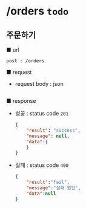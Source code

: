 # /orders `todo`

## 주문하기

■ url

 `post : /orders`

■ request

- request body : json

  ```json
  
  ```


■ response

- 성공  : status code `201`

  ```json
  {
      "result": "success", 
      "message": null, 
      "data":{ 
      }
  }
  ```
  
- 실패 : status code `400`

  ```json
  {
      "result":"fail",
      "message":"실패 원인",
      "data":null
  }
  ```
